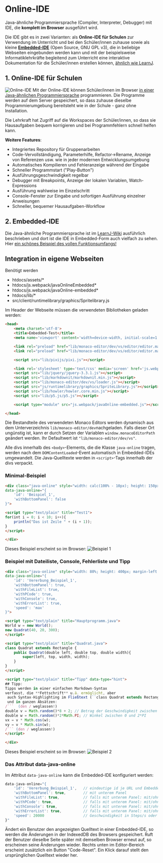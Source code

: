 # Online-IDE
Java-ähnliche Programmiersprache (Compiler, Interpreter, Debugger) mit IDE, die **komplett im Browser** ausgeführt wird.

Die IDE gibt es in zwei Varianten: als **Online-IDE für Schulen** zur Verwendung im Unterricht und bei den Schüler/innen zuhause sowie als kleine **[Embedded-IDE](#2-embedded-ide)** (Open Source, GNU GPL v3), die in beliebige Webseiten eingebunden werden kann und mit der beispielsweise Informatiklehrkräfte begleitend zum Unterricht eine interaktive Dokumentation für die Schüler/innen erstellen können, [ähnlich wie LearnJ](https://www.learnj.de).

## 1. Online-IDE für Schulen
![Online-IDE](images/Online-IDE.png)
Mit der Online-IDE können Schüler/innen im Browser [in einer Java-ähnlichen Programmiersprache](https://www.learnj.de/doku.php?id=unterschiede_zu_java:start) programmieren. Die Programme werden auf dem Server gespeichert, so dass zuhause dieselbe Programmierumgebung bereitsteht wie in der Schule - ganz ohne Installation.

Die Lehrkraft hat Zugriff auf die Workspaces der Schüler/innen, so dass sie Hausaufgaben bequem korrigieren und bei Programmfehlern schnell helfen kann.

**Weitere Features**:
  - Integriertes Repository für Gruppenarbeiten
  - Code-Vervollständigung, Parameterhilfe, Refactor->Rename, Anzeige von Referenzen usw. wie in jeder modernen Entwicklungsumgebung
  - Automatisches Kompilieren und Fehleranzeige während der Eingabe
  - Schneller Programmstart ("Play-Button")
  - Ausführungsgeschwindigkeit regelbar
  - Debugger mit Breakpoints, Anzeige der lokalen Variablen, Watch-Expressions
  - Ausführung wahlweise im Einzelschritt
  - Console-Fenster zur Eingabe und sofortigen Ausführung einzelner Anweisungen
  - Schneller, bequemer Hausaufgaben-Workflow


## 2. Embedded-IDE
Die Java-ähnliche Programmiersprache ist im [LearnJ-Wiki](https://www.learnj.de) ausführlich beschrieben und dort ist die IDE in Embedded-Form auch vielfach zu sehen. Hier [ein schönes Beispiel des vollen Funktionsumfangs!](https://www.learnj.de/doku.php?id=api:documentation:grafik:animation#beispiel_4feuerwerk)

## Integration in eigene Webseiten
Benötigt werden
  - htdocs/assets/*
  - htdocs/js.webpack/javaOnlineEmbedded*
  - htdocs/js.webpack/javaOnline-embedded*
  - htdocs/lib/*
  - src/client/runtimelibrary/graphics/Spritelibrary.js

Im Header der Webseite müssen die verwendeten Bibliotheken geladen werden:
```html
<head>
    <meta charset='utf-8'>
    <title>Embedded-Test</title>
    <meta name='viewport' content='width=device-width, initial-scale=1'>

    <link rel="preload" href="lib/monaco-editor/dev/vs/editor/editor.main.js" as="script">
    <link rel="preload" href="lib/monaco-editor/dev/vs/editor/editor.main.nls.de.js" as="script">

    <script src="lib/pixijs/pixi.js"></script>

    <link rel='stylesheet' type='text/css' media='screen' href='js.webpack/javaOnlineEmbedded.css'>
    <script src="lib/jquery/jquery-3.3.1.js"></script>
    <script src="lib/markdownit/markdownit.min.js"></script>
    <script src="lib/monaco-editor/dev/vs/loader.js"></script>
    <script src="js/runtimelibrary/graphics/SpriteLibrary.js"></script>
    <script src="lib/howler/howler.core.min.js"></script>
    <script src="lib/p5.js/p5.js"></script>

    <script type="module" src="js.webpack/javaOnline-embedded.js"></script>

</head>
```

Die Bestandteile des verwendeten Monaco Editors werden dynamisch aus dem Unterverzeichnis `lib/monaco-editor/dev`nachgeladen. Falls dieser Ort ungünstig ist, kann er durch Setzen der Variablen `window.monacoEditorPath` geändert werden. Ihr Defaultwert ist `"lib/monaco-editor/dev/vs"`.

Alle divs innerhalb des `<body>`-Elements, die die Klasse `java-online` tragen, werden nach dem `DOMContentLoaded`-Event automatisch in Embedded-IDEs umgewandelt. Die Java-Quelltexte werden in `<script>`-Tags innerhalb der divs verpackt. 

### Minimal-Beispiel
```html
<div class="java-online" style="width: calc(100% - 10px); height: 150px; margin-left: 5px"
data-java-online="{
    'id': 'Beispiel_1',
    'withBottomPanel': false
}">

<script type="text/plain" title="Test1">
for(int i = 0; i < 10; i++){
    println("Das ist Zeile " + (i + 1));
}
</script>

</div>
```
Dieses Beispiel erscheint so im Browser:
![Beispiel 1](images/Beispiel_1.png)

### Beispiel mit Dateiliste, Console, Fehlerliste und Tipp
```html
<div class="java-online" style="width: 80%; height: 400px; margin-left: 5px" 
data-java-online="{
    'id': 'Vererbung_Beispiel_1',  
    'withBottomPanel': true, 
    'withFileList': true,
    'withPCode': true,
    'withConsole': true,
    'withErrorList': true,
    'speed': 'max'
}">

<script type="text/plain" title="Hauptprogramm.java">
World w = new World();
new Quadrat(40, 20, 300);
</script>

<script type="text/plain" title="Quadrat.java">
class Quadrat extends Rectangle {
    public Quadrat(double left, double top, double width){
        super(left, top, width, width); 
    }
}
</script>

<script type="text/plain" title="Tipp" data-type="hint">
## Tipp:
Tipps werden in einer einfachen Markdown-Syntax 
verfasst, die **Fettschrift** u.ä. ermöglicht, aber
 auch Syntax-Highlighting im Fließtext (``class Quadrat extends Rectangle { }``) 
 und in ganzen Absätzen:
/```  (den / weglassen!)
double v = Math.random()*8 + 2; // Betrag der Geschwindigkeit zwischen 2 und 10
double w = Math.random()*2*Math.PI; // Winkel zwischen 0 und 2*PI
vx = v * Math.cos(w);
vy = v * Math.sin(w);
/``` (den / weglassen!)            
</script>

</div>
```
Dieses Beispiel erscheint so im Browser:
![Beispiel 2](images/Beispiel_2.png)

### Das Attribut data-java-online
Im Attribut `data-java-online` kann die Embedded-IDE konfiguriert werden:
```javascript
data-java-online="{
    'id': 'Vererbung_Beispiel_1',   // eindeutige id je URL und Embedded-IDE in der IndexedDB des Browsers  
    'withBottomPanel': true,        // mit unterem Panel 
    'withFileList': true,           // falls mit unterem Panel: mit/ohne Dateiliste links
    'withPCode': true,              // falls mit unterem Panel: mit/ohne PCode-Tab
    'withConsole': true,            // falls mit unterem Panel: mit/ohne Console-Tab
    'withErrorList': true,          // falls mit unterem Panel: mit/ohne Fehlerliste
    'speed': 20000                  // Geschwindigkeit in Steps/s oder 'max'
}"
```
Ändert ein Benutzer den angezeigten Quelltext in einer Embedded-IDE, so werden die Änderungen in der IndexedDB des Browsers gespeichert. Ruft der Benutzer dieselbe Seite später mit demselben Browser erneut auf, so erscheinen seine Änderungen wieder. Rechts unten im Editor-Bereich erscheint zusätzlich ein Button "Code-Reset". Ein Klick darauf stellt den ursprünglichen Quelltext wieder her.
